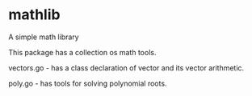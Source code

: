 # mathlib
A simple math library

This package has a collection os math tools.

vectors.go - has a class declaration of vector and its vector arithmetic.

poly.go - has tools for solving polynomial roots.
